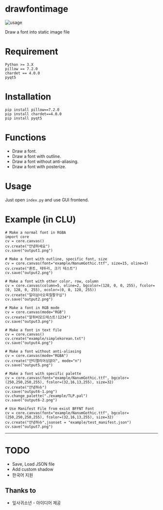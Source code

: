# drawfontimage
![usage](https://github.com/mirusu400/drawfontimage/blob/main/docs/usage.gif?raw=true)

Draw a font into static image file 

# Requirement
```
Python >= 3.X
pillow == 7.2.0
chardet == 4.0.0
pyqt5
```

# Installation
```
pip install pillow==7.2.0
pip install chardet==4.0.0
pip install pyqt5
```

# Functions
* Draw a font.
* Draw a font with outline.
* Draw a font without anti-aliasing.
* Draw a font with posterize.

# Usage
Just open `index.py` and use GUI frontend.

# Example (in CLU)

```
# Make a normal font in RGBA
import core
cv = core.canvas()
cv.create("안녕하세요")
cv.save("output1.png")

# Make a font with outline, specific font, size
cv = core.canvas(font="example/NanumGothic.ttf", size=15, oline=3)
cv.create("폰트, 테두리, 크기 테스트")
cv.save("output2.png")
    
# Make a font with other color, row, column
cv = core.canvas(column=5, oline=2, bgcolor=(128, 0, 0, 255), fcolor=(0, 128, 0, 255), ocolor=(0, 0, 128, 255))
cv.create("일이삼사오육칠팔구십")
cv.save("output2.png")

# Make a font in RGB mode
cv = core.canvas(mode="RGB")
cv.create("알쥐비모드테스트!1234")
cv.save("output3.png")

# Make a font in text file
cv = core.canvas()
cv.create("example/simplekorean.txt")
cv.save("output4.png")

# Make a font without anti-aliasing
cv = core.canvas(mode="RGBA")
cv.create("안티앨리어싱없이", mode="n")
cv.save("output5.png")

# Make a font with specific palette
cv = core.canvas(font="example/NanumGothic.ttf", bgcolor=(250,250,250,255), fcolor=(32,16,13,255), size=32)
cv.create("안녕하슈")
cv.save("output6-1.png")
cv.change_palette("./example/TLP.pal")
cv.save("output6-2.png")

# Use Manifest File from exist BFFNT Font
cv = core.canvas(font="example/NanumGothic.ttf", bgcolor=(250,250,250,255), fcolor=(32,16,13,255), size=32)
cv.create("안녕하슈",jsonset = "example/test_manifest.json")
cv.save("output7.png")
```

* * *
    
# TODO
* Save, Load JSON file
* Add custom shadow
* 한국어 지원

## Thanks to
* 잎사귀소년 - 아이디어 제공
